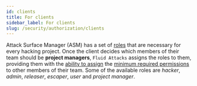 ```yaml
---
id: clients
title: For clients
sidebar_label: For clients
slug: /security/authorization/clients
---
```


Attack Surface Manager (ASM) has a set of
[roles](https://fluidattacks.com/products/rules/list/096/)
that are necessary for every hacking project.
Once the client decides
which members of their team should be **project managers**,
`Fluid Attacks` assigns the roles to them,
providing them with the
[ability to assign](https://fluidattacks.com/products/rules/list/035/) the
[minimum required permissions](https://fluidattacks.com/products/rules/list/186/)
to other members of their team.
Some of the available roles are *hacker*, *admin*,
*releaser*, *escaper*, *user* and *project manager*.
